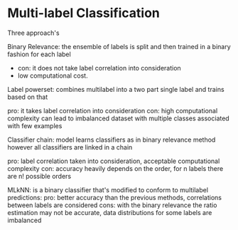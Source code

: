 # Multi-label Classification

Three approach's

Binary Relevance: the ensemble of labels is split and then trained in a binary fashion for each label 
- con: it does not take label correlation into consideration
- low computational cost. 

Label powerset: combines multilabel into a two part single label and trains based on that

pro: it takes label correlation into consideration 
con: high computational complexity can lead to imbalanced dataset with multiple classes associated with few examples 

Classifier chain: model learns classifiers as in binary relevance method however all classifiers are linked in a chain

pro: label correlation taken into consideration, acceptable computational complexity 
con: accuracy heavily depends on the order, for n labels there are n! possible orders 


MLkNN: is a binary classifier that's modified to conform to multilabel predictions: 
pro: better accuracy than the previous methods, correlations between labels are considered 
cons: with the binary relevance the ratio estimation may not be accurate, data distributions for some labels are imbalanced